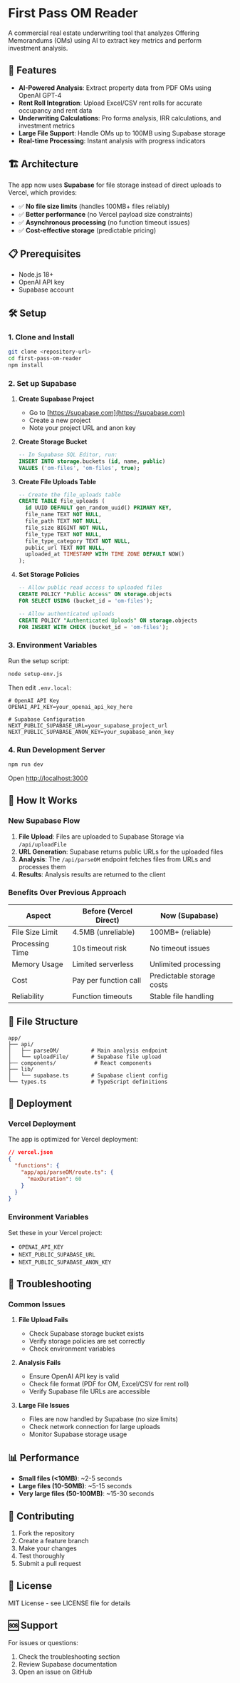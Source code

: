 # First Pass OM Reader

A commercial real estate underwriting tool that analyzes Offering Memorandums (OMs) using AI to extract key metrics and perform investment analysis.

## 🚀 Features

- **AI-Powered Analysis**: Extract property data from PDF OMs using OpenAI GPT-4
- **Rent Roll Integration**: Upload Excel/CSV rent rolls for accurate occupancy and rent data
- **Underwriting Calculations**: Pro forma analysis, IRR calculations, and investment metrics
- **Large File Support**: Handle OMs up to 100MB using Supabase storage
- **Real-time Processing**: Instant analysis with progress indicators

## 🏗️ Architecture

The app now uses **Supabase** for file storage instead of direct uploads to Vercel, which provides:

- ✅ **No file size limits** (handles 100MB+ files reliably)
- ✅ **Better performance** (no Vercel payload size constraints)
- ✅ **Asynchronous processing** (no function timeout issues)
- ✅ **Cost-effective storage** (predictable pricing)

## 📋 Prerequisites

- Node.js 18+ 
- OpenAI API key
- Supabase account

## 🛠️ Setup

### 1. Clone and Install

```bash
git clone <repository-url>
cd first-pass-om-reader
npm install
```

### 2. Set up Supabase

1. **Create Supabase Project**
   - Go to [https://supabase.com](https://supabase.com)
   - Create a new project
   - Note your project URL and anon key

2. **Create Storage Bucket**
   ```sql
   -- In Supabase SQL Editor, run:
   INSERT INTO storage.buckets (id, name, public) 
   VALUES ('om-files', 'om-files', true);
   ```

3. **Create File Uploads Table**
   ```sql
   -- Create the file_uploads table
   CREATE TABLE file_uploads (
     id UUID DEFAULT gen_random_uuid() PRIMARY KEY,
     file_name TEXT NOT NULL,
     file_path TEXT NOT NULL,
     file_size BIGINT NOT NULL,
     file_type TEXT NOT NULL,
     file_type_category TEXT NOT NULL,
     public_url TEXT NOT NULL,
     uploaded_at TIMESTAMP WITH TIME ZONE DEFAULT NOW()
   );
   ```

4. **Set Storage Policies**
   ```sql
   -- Allow public read access to uploaded files
   CREATE POLICY "Public Access" ON storage.objects
   FOR SELECT USING (bucket_id = 'om-files');
   
   -- Allow authenticated uploads
   CREATE POLICY "Authenticated Uploads" ON storage.objects
   FOR INSERT WITH CHECK (bucket_id = 'om-files');
   ```

### 3. Environment Variables

Run the setup script:
```bash
node setup-env.js
```

Then edit `.env.local`:
```env
# OpenAI API Key
OPENAI_API_KEY=your_openai_api_key_here

# Supabase Configuration
NEXT_PUBLIC_SUPABASE_URL=your_supabase_project_url
NEXT_PUBLIC_SUPABASE_ANON_KEY=your_supabase_anon_key
```

### 4. Run Development Server

```bash
npm run dev
```

Open [http://localhost:3000](http://localhost:3000)

## 🔄 How It Works

### New Supabase Flow

1. **File Upload**: Files are uploaded to Supabase Storage via `/api/uploadFile`
2. **URL Generation**: Supabase returns public URLs for the uploaded files
3. **Analysis**: The `/api/parseOM` endpoint fetches files from URLs and processes them
4. **Results**: Analysis results are returned to the client

### Benefits Over Previous Approach

| Aspect | Before (Vercel Direct) | Now (Supabase) |
|--------|------------------------|----------------|
| File Size Limit | 4.5MB (unreliable) | 100MB+ (reliable) |
| Processing Time | 10s timeout risk | No timeout issues |
| Memory Usage | Limited serverless | Unlimited processing |
| Cost | Pay per function call | Predictable storage costs |
| Reliability | Function timeouts | Stable file handling |

## 📁 File Structure

```
app/
├── api/
│   ├── parseOM/          # Main analysis endpoint
│   └── uploadFile/       # Supabase file upload
├── components/            # React components
├── lib/
│   └── supabase.ts       # Supabase client config
└── types.ts              # TypeScript definitions
```

## 🚀 Deployment

### Vercel Deployment

The app is optimized for Vercel deployment:

```json
// vercel.json
{
  "functions": {
    "app/api/parseOM/route.ts": {
      "maxDuration": 60
    }
  }
}
```

### Environment Variables

Set these in your Vercel project:
- `OPENAI_API_KEY`
- `NEXT_PUBLIC_SUPABASE_URL`
- `NEXT_PUBLIC_SUPABASE_ANON_KEY`

## 🔧 Troubleshooting

### Common Issues

1. **File Upload Fails**
   - Check Supabase storage bucket exists
   - Verify storage policies are set correctly
   - Check environment variables

2. **Analysis Fails**
   - Ensure OpenAI API key is valid
   - Check file format (PDF for OM, Excel/CSV for rent roll)
   - Verify Supabase file URLs are accessible

3. **Large File Issues**
   - Files are now handled by Supabase (no size limits)
   - Check network connection for large uploads
   - Monitor Supabase storage usage

## 📊 Performance

- **Small files (<10MB)**: ~2-5 seconds
- **Large files (10-50MB)**: ~5-15 seconds  
- **Very large files (50-100MB)**: ~15-30 seconds

## 🤝 Contributing

1. Fork the repository
2. Create a feature branch
3. Make your changes
4. Test thoroughly
5. Submit a pull request

## 📄 License

MIT License - see LICENSE file for details

## 🆘 Support

For issues or questions:
1. Check the troubleshooting section
2. Review Supabase documentation
3. Open an issue on GitHub
